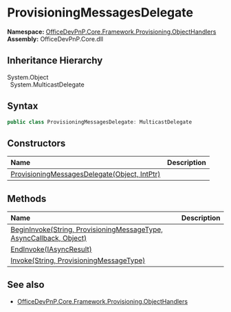 # ProvisioningMessagesDelegate
  

**Namespace:** [OfficeDevPnP.Core.Framework.Provisioning.ObjectHandlers](OfficeDevPnP.Core.Framework.Provisioning.ObjectHandlers.md)  
**Assembly:** OfficeDevPnP.Core.dll  
## Inheritance Hierarchy
System.Object  
&ensp;System.MulticastDelegate  
## Syntax
```C#
public class ProvisioningMessagesDelegate: MulticastDelegate
```
## Constructors
|**Name**|**Description**|
|:-----|:-----|
| [ProvisioningMessagesDelegate(Object, IntPtr)](OfficeDevPnP.Core.Framework.Provisioning.ObjectHandlers.ProvisioningMessagesDelegate.ctor1.md) |  
## Methods
|**Name**|**Description**|
|:-----|:-----|
| [BeginInvoke(String, ProvisioningMessageType, AsyncCallback, Object)](OfficeDevPnP.Core.Framework.Provisioning.ObjectHandlers.ProvisioningMessagesDelegate.1d42f485.md) | 
| [EndInvoke(IAsyncResult)](OfficeDevPnP.Core.Framework.Provisioning.ObjectHandlers.ProvisioningMessagesDelegate.c9867657.md) | 
| [Invoke(String, ProvisioningMessageType)](OfficeDevPnP.Core.Framework.Provisioning.ObjectHandlers.ProvisioningMessagesDelegate.451333d8.md) | 
## See also
- [OfficeDevPnP.Core.Framework.Provisioning.ObjectHandlers](OfficeDevPnP.Core.Framework.Provisioning.ObjectHandlers.md)
